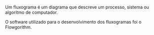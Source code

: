 Um fluxograma é um diagrama que descreve um processo, sistema ou algoritmo de computador.

O software utilizado para o desenvolvimento dos fluxogramas foi o Flowgorithm.
